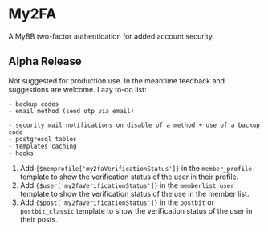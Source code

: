 # My2FA

A MyBB two-factor authentication for added account security.

## Alpha Release

Not suggested for production use. In the meantime feedback and suggestions are welcome. Lazy to-do list:

```
- backup codes
- email method (send otp via email)

- security mail notifications on disable of a method + use of a backup code
- postgresql tables
- templates caching
- hooks
```

1. Add `{$memprofile['my2faVerificationStatus']}` in the `member_profile` template to show the verification status of
   the user in their profile.
2. Add `{$user['my2faVerificationStatus']}` in the `memberlist_user` template to show the verification status of the use
   in the member list.
3. Add `{$post['my2faVerificationStatus']}` in the `postbit` or `postbit_classic` template to show the verification
   status of the user in their posts.